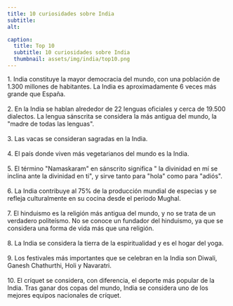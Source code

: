 ```yaml
---
title: 10 curiosidades sobre India
subtitle: 
alt: 

caption:
  title: Top 10
  subtitle: 10 curiosidades sobre India
  thumbnail: assets/img/india/top10.png
---
```

<div style="text-align: left">
1. India constituye la mayor democracia del mundo, con una población de 1.300 millones de habitantes. La India es aproximadamente 6 veces más grande que España. <br><br>
2. En la India se hablan alrededor de 22 lenguas oficiales y cerca de 19.500 dialectos. La lengua sánscrita se considera la más antigua del mundo, la "madre de todas las lenguas".<br><br>
3. Las vacas se consideran sagradas en la India.<br><br>
4. El país donde viven más vegetarianos del mundo es la India.<br><br>
5. El término "Namaskaram" en sánscrito significa " la divinidad en mí se inclina ante la divinidad en ti", y sirve tanto para "hola" como para "adiós".<br><br>
6. La India contribuye al 75% de la producción mundial de especias y se refleja culturalmente en su cocina desde el periodo Mughal.<br><br>
7. El hinduismo es la religión más antigua del mundo, y no se trata de un verdadero politeísmo. No se conoce un fundador del hinduismo, ya que se considera una forma de vida más que una religión.<br><br>
8. La India se considera la tierra de la espiritualidad y es el hogar del yoga.<br><br>
9. Los festivales más importantes que se celebran en la India son Diwali, Ganesh Chathurthi, Holi y Navaratri.<br><br>
10. El críquet se considera, con diferencia, el deporte más popular de la India. Tras ganar dos copas del mundo, India se considera uno de los mejores equipos nacionales de críquet.<br><br>
</div>